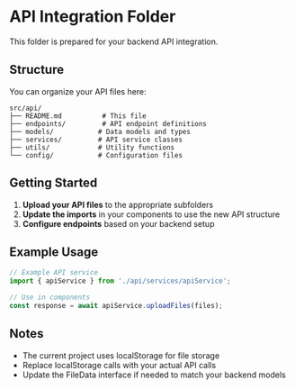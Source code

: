 # API Integration Folder

This folder is prepared for your backend API integration.

## Structure

You can organize your API files here:

```
src/api/
├── README.md          # This file
├── endpoints/         # API endpoint definitions
├── models/           # Data models and types
├── services/         # API service classes
├── utils/            # Utility functions
└── config/           # Configuration files
```

## Getting Started

1. **Upload your API files** to the appropriate subfolders
2. **Update the imports** in your components to use the new API structure
3. **Configure endpoints** based on your backend setup

## Example Usage

```typescript
// Example API service
import { apiService } from './api/services/apiService';

// Use in components
const response = await apiService.uploadFiles(files);
```

## Notes

- The current project uses localStorage for file storage
- Replace localStorage calls with your actual API calls
- Update the FileData interface if needed to match your backend models
